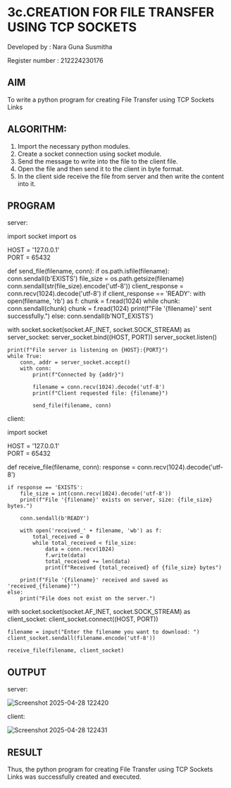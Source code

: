 # 3c.CREATION FOR FILE TRANSFER USING TCP SOCKETS

Developed by :  Nara Guna Susmitha

Register number : 212224230176


## AIM
To write a python program for creating File Transfer using TCP Sockets Links
## ALGORITHM:
1. Import the necessary python modules.
2. Create a socket connection using socket module.
3. Send the message to write into the file to the client file.
4. Open the file and then send it to the client in byte format.
5. In the client side receive the file from server and then write the content into it.
## PROGRAM

server:


import socket
import os

HOST = '127.0.0.1'  
PORT = 65432  

def send_file(filename, conn):
    if os.path.isfile(filename):
        conn.sendall(b'EXISTS')
        file_size = os.path.getsize(filename)
        conn.sendall(str(file_size).encode('utf-8'))
        client_response = conn.recv(1024).decode('utf-8')
        if client_response == 'READY':
            with open(filename, 'rb') as f:
                chunk = f.read(1024)
                while chunk:
                    conn.sendall(chunk)
                    chunk = f.read(1024)
            print(f"File '{filename}' sent successfully.")
    else:
        conn.sendall(b'NOT_EXISTS')

with socket.socket(socket.AF_INET, socket.SOCK_STREAM) as server_socket:
    server_socket.bind((HOST, PORT))
    server_socket.listen()

    print(f"File server is listening on {HOST}:{PORT}")
    while True:
        conn, addr = server_socket.accept()
        with conn:
            print(f"Connected by {addr}")

            filename = conn.recv(1024).decode('utf-8')
            print(f"Client requested file: {filename}")

            send_file(filename, conn)


client:

import socket

HOST = '127.0.0.1'  
PORT = 65432  


def receive_file(filename, conn):
    response = conn.recv(1024).decode('utf-8')

    if response == 'EXISTS':
        file_size = int(conn.recv(1024).decode('utf-8'))
        print(f"File '{filename}' exists on server, size: {file_size} bytes.")

        conn.sendall(b'READY')

        with open('received_' + filename, 'wb') as f:
            total_received = 0
            while total_received < file_size:
                data = conn.recv(1024)
                f.write(data)
                total_received += len(data)
                print(f"Received {total_received} of {file_size} bytes")

        print(f"File '{filename}' received and saved as 'received_{filename}'")
    else:
        print("File does not exist on the server.")

with socket.socket(socket.AF_INET, socket.SOCK_STREAM) as client_socket:
    client_socket.connect((HOST, PORT))

    filename = input("Enter the filename you want to download: ")
    client_socket.sendall(filename.encode('utf-8'))

    receive_file(filename, client_socket)

    


## OUTPUT

server:

![Screenshot 2025-04-28 122420](https://github.com/user-attachments/assets/513096ba-bf81-4eb8-81e6-983e65054eb0)


client:

![Screenshot 2025-04-28 122431](https://github.com/user-attachments/assets/7face62e-f54e-4100-98a2-1299111e05ae)


## RESULT
Thus, the python program for creating File Transfer using TCP Sockets Links was 
successfully created and executed.
